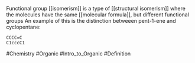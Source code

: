 Functional group [[isomerism]] is a type of [[structural isomerism]] where the molecules have the same [[molecular formula]], but different functional groups
An example of this is the distinction betweeen pent-1-ene and cyclopentane:
```smiles
CCCC=C
C1cccC1
```

#Chemistry #Organic #Intro_to_Organic #Definition